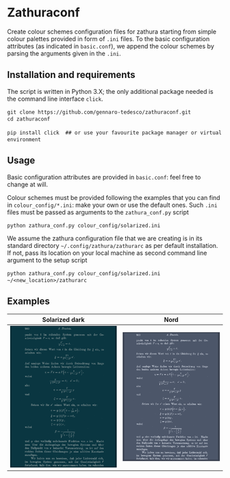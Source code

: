 # Zathuraconf
Create colour schemes configuration files for zathura starting from simple colour palettes provided in form of `.ini` files. To the basic configuration attributes (as indicated in `basic.conf`), we append the colour schemes by parsing the arguments given in the `.ini`.

## Installation and requirements
The script is written in Python 3.X; the only additional package needed is the command line interface `click`.  
```
git clone https://github.com/gennaro-tedesco/zathuraconf.git 
cd zathuraconf

pip install click  ## or use your favourite package manager or virtual environment
```

## Usage
Basic configuration attributes are provided in `basic.conf`: feel free to change at will. 

Colour schemes must be provided following the examples that you can find in `colour_config/*.ini`: make your own or use the default ones. Such `.ini` files must be passed as arguments to the `zathura_conf.py` script 
```
python zathura_conf.py colour_config/solarized.ini 
```
We assume the zathura configuration file that we are creating is in its standard directory `~/.config/zathura/zathurarc` as per default installation. If not, pass its location on your local machine as second command line argument to the setup script
```
python zathura_conf.py colour_config/solarized.ini ~/<new_location>/zathurarc
```

## Examples
Solarized dark             |  Nord
:-------------------------:|:-------------------------:
![solarized](https://github.com/gennaro-tedesco/zathuraconf/blob/master/examples/solarized.png)  |  ![nord](https://github.com/gennaro-tedesco/zathuraconf/blob/master/examples/nord.png)

